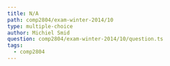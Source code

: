 ```yaml
---
title: N/A
path: comp2804/exam-winter-2014/10
type: multiple-choice
author: Michiel Smid
question: comp2804/exam-winter-2014/10/question.ts
tags:
  - comp2804
---
```

